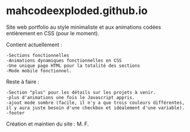 # mahcodeexploded.github.io

Site web portfolio au style minimaliste et aux animations codées entièrement en CSS (pour le moment).

Contient actuellement :

    -Sections fonctionnelles
    -Animations dynamiques fonctionnelles en CSS
    -Une unique page HTML pour la totalité des sections
    -Mode mobile fonctionnel.

Reste à faire :

    -Section "plus" pour les détails sur les projets à venir.
    -plus d'animations une fois le Javascript appris.
    -ajout mode sombre (facile, il n'y a que trois couleurs différentes, il y aura juste besoin d'une checkbox et idéalement d'une variable).
    -footer

Création et maintien du site : M. F.
